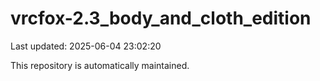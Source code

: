 # vrcfox-2.3_body_and_cloth_edition

Last updated: 2025-06-04 23:02:20

This repository is automatically maintained.
